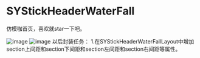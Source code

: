 # SYStickHeaderWaterFall
仿模咖首页，喜欢就star一下吧。

![image](https://github.com/zhangsuya/SYStickHeaderWaterFall/blob/master/SYStickHeaderWaterFall/1.gif)
![image](https://github.com/zhangsuya/SYStickHeaderWaterFall/blob/master/SYStickHeaderWaterFall/3.gif)
以后封装任务：
1.在SYStickHeaderWaterFallLayout中增加section上间距和section下间距和section左间距和section右间距等属性。

